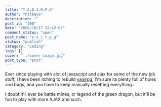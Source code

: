 ```yaml
---
title: "Y.A.O.I.R.P.G"
author: "halkeye"
description: ""
post_id: "300"
date: "2006/10/17 22:42:02"
comment_status: "open"
post_name: "y_o_i_r_p_g"
status: "publish"
category: "Coding"
tags: []
cover: "../cover-image.jpg"
post_type: "post"
---
```


Ever since playing with alot of javascript and ajax for some of the new job stuff, I have been itching to rebuild [yaoirpg](https://yaoirpg.halkeye.net/), I'm sure its plenty full of holes and bugs, and you have to keep manually resetting everything..




I doubt it'll ever be battle mines, or legend of the green dragon, but it'll be fun to play with more AJAX and such.
